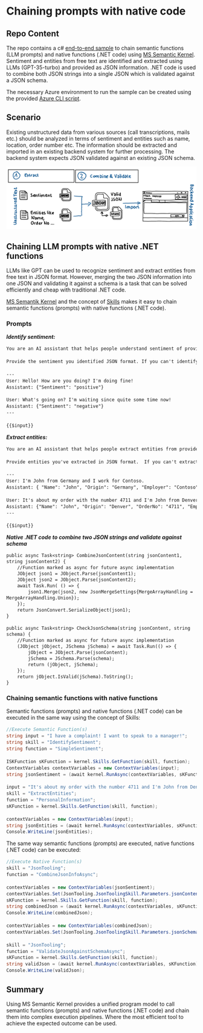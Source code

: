 # Chaining prompts with native code

## Repo Content

The repo contains a c# [end-to-end sample](./src/README.md) to chain semantic functions (LLM prompts) and native functions (.NET code) using [MS Semantic Kernel](https://learn.microsoft.com/en-us/semantic-kernel/overview/). Sentiment and entities from free text are identified and extracted using LLMs (GPT-35-turbo) and provided as JSON information. .NET code is used to combine both JSON strings into a single JSON which is validated against a JSON schema.

The necessary Azure environment to run the sample can be created using the provided [Azure CLI script](./src/CreateEnv/CreateEnv.azcli).

## Scenario

Existing unstructured data from various sources (call transcriptions, mails etc.) should be analyzed in terms of sentiment and entities such as name, location, order number etc. The information should be extracted and imported in an existing backend system for further processing. The backend system expects JSON validated against an existing JSON schema.

![Scenario Overview](media/img/ScenarioOverview.png)

## Chaining LLM prompts with native .NET functions

LLMs like GPT can be used to recognize sentiment and extract entities from free text in JSON format. However, merging the two JSON information into one JSON and validating it against a schema is a task that can be solved efficiently and cheap with traditional .NET code.

[MS Semantik Kernel](https://learn.microsoft.com/en-us/semantic-kernel/overview/) and the concept of [Skills](https://github.com/microsoft/semantic-kernel/blob/main/docs/SKILLS.md) makes it easy to chain semantic functions (prompts) with native functions (.NET code).

### Prompts

***Identify sentiment:***

```md
You are an AI assistant that helps people understand sentiment of provided free text information. 

Provide the sentiment you identified JSON format. If you can't identify the sentiment answer with { "Sentiment": "not available" }

---
User: Hello! How are you doing? I'm doing fine!
Assistant: {"Sentiment": "positive"}

User: What's going on? I'm waiting since quite some time now!
Assistant: {"Sentiment": "negative"} 
---

{{$input}}

```

 ***Extract entities:***

```md
You are an AI assistant that helps people extract entities from provided free text information.

Provide entities you've extracted in JSON format.  If you can't extract entities do not create or produce output. Just answer with "{}"

---
User: I'm John from Germany and I work for Contoso.
Assistant: { "Name": "John", "Origin": "Germany", "Employer": "Contoso"}

User: It's about my order with the number 4711 and I'm John from Denver.
Assistant: {"Name": "John", "Origin": "Denver", "OrderNo": "4711", "Employer": ""} 
---

{{$input}}
```

***Native .NET code to combine two JSON strings and validate against schema***

```csharp-interactive
public async Task<string> CombineJsonContent(string jsonContent1, string jsonContent2) {
    //Function marked as async for future async implementation
    JObject json1 = JObject.Parse(jsonContent1);
    JObject json2 = JObject.Parse(jsonContent2);
    await Task.Run( () => {
        json1.Merge(json2, new JsonMergeSettings{MergeArrayHandling = MergeArrayHandling.Union});
    });
    return JsonConvert.SerializeObject(json1);
}

public async Task<string> CheckJsonSchema(string jsonContent, string schema) {
    //Function marked as async for future async implementation
    (JObject jObject, JSchema jSchema) = await Task.Run(() => {
        jObject = JObject.Parse(jsonContent);
        jSchema = JSchema.Parse(schema);
        return (jObject, jSchema); 
    });
    return jObject.IsValid(jSchema).ToString();
}
```

### Chaining semantic functions with native functions

Semantic functions (prompts) and native functions (.NET code) can be executed in the same way using the concept of Skills:

```csharp
//Execute Semantic Function(s)
string input = "I have a complaint! I want to speak to a manager!";
string skill = "IdentifySentiment";
string function = "SimpleSentiment";

ISKFunction sKFunction = kernel.Skills.GetFunction(skill, function); 
ContextVariables contextVariables = new ContextVariables(input); 
string jsonSentiment = (await kernel.RunAsync(contextVariables, sKFunction)).Result;

input = "It's about my order with the number 4711 and I'm John from Denver.";
skill = "ExtractEntities";
function = "PersonalInformation";
sKFunction = kernel.Skills.GetFunction(skill, function); 

contextVariables = new ContextVariables(input); 
string jsonEntities = (await kernel.RunAsync(contextVariables, sKFunction)).Result;
Console.WriteLine(jsonEntities);
```

The same way semantic functions (prompts) are executed, native functions (.NET code) can be executed: 

```csharp
//Execute Native Function(s)
skill = "JsonTooling";
function = "CombineJsonInfoAsync";

contextVariables = new ContextVariables(jsonSentiment);
contextVariables.Set(JsonTooling.JsonToolingSkill.Parameters.jsonContent2, jsonEntities); 
sKFunction = kernel.Skills.GetFunction(skill, function); 
string combinedJson = (await kernel.RunAsync(contextVariables, sKFunction)).Result;
Console.WriteLine(combinedJson);

contextVariables = new ContextVariables(combinedJson);
contextVariables.Set(JsonTooling.JsonToolingSkill.Parameters.jsonSchemaDefinition, _jsonSchema);

skill = "JsonTooling";
function = "ValidateJsonAgainstSchemaAsync";
sKFunction = kernel.Skills.GetFunction(skill, function); 
string validJson = (await kernel.RunAsync(contextVariables, sKFunction)).Result;
Console.WriteLine(validJson);
```

## Summary

Using MS Semantic Kernel provides a unified program model to call semantic functions (prompts) and native functions (.NET code) and chain them into complex execution pipelines. Where the most efficient tool to achieve the expected outcome can be used.
